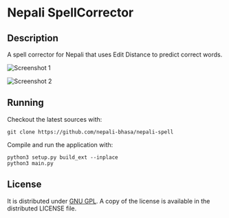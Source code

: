 # Nepali SpellCorrector

## Description
A spell corrector for Nepali that uses Edit Distance to predict correct words.

![Screenshot 1](https://cloud.githubusercontent.com/assets/4928045/10867454/287e1bbe-808b-11e5-8a6a-84139e7a42b3.png)

![Screenshot 2](https://cloud.githubusercontent.com/assets/4928045/11185891/1941db9a-8ca7-11e5-8dce-9326286b3df0.png)

## Running
Checkout the latest sources with:

    git clone https://github.com/nepali-bhasa/nepali-spell


Compile and run the application with:

    python3 setup.py build_ext --inplace
    python3 main.py


## License
It is distributed under [GNU GPL][1]. A copy of the license is available in the distributed LICENSE file.

[1]: http://www.gnu.org/licenses/gpl.txt
